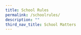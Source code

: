```yaml
---
title: School Rules
permalink: /schoolrules/
description: ""
third_nav_title: School Matters
---
```


